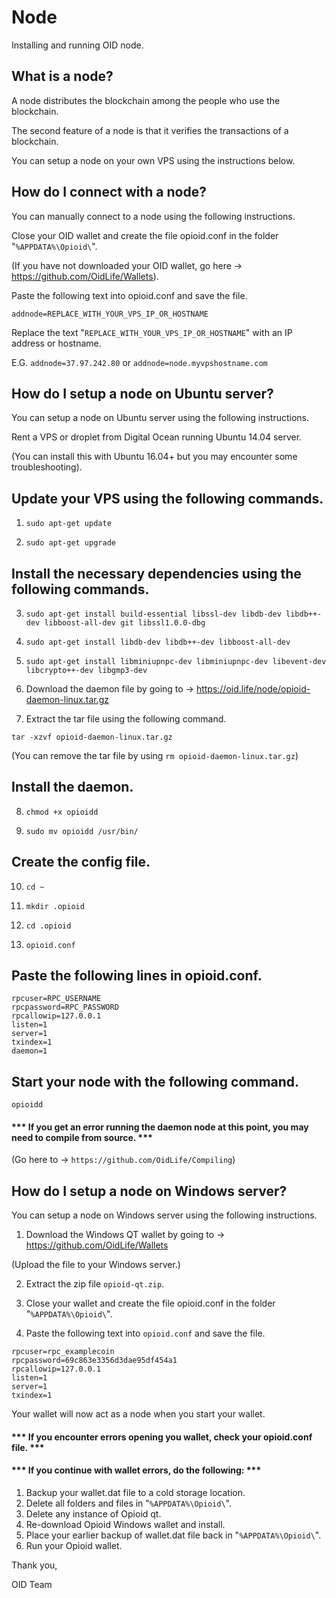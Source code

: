 # Node
Installing and running OID node.

## What is a node?
A node distributes the blockchain among the people who use the blockchain. 

The second feature of a node is that it verifies the transactions of a blockchain.

You can setup a node on your own VPS using the instructions below.

## How do I connect with a node?
You can manually connect to a node using the following instructions.

Close your OID wallet and create the file opioid.conf in the folder "```%APPDATA%\Opioid\```".

(If you have not downloaded your OID wallet, go here -> https://github.com/OidLife/Wallets). 

Paste the following text into opioid.conf and save the file.

```addnode=REPLACE_WITH_YOUR_VPS_IP_OR_HOSTNAME```

Replace the text "`REPLACE_WITH_YOUR_VPS_IP_OR_HOSTNAME`" with an IP address or hostname. 

E.G. ```addnode=37.97.242.80``` or ```addnode=node.myvpshostname.com```

## How do I setup a node on Ubuntu server?
You can setup a node on Ubuntu server using the following instructions.

Rent a VPS or droplet from Digital Ocean running Ubuntu 14.04 server.

(You can install this with Ubuntu 16.04+ but you may encounter some troubleshooting).

## Update your VPS using the following commands.

1) ```sudo apt-get update```

2) ```sudo apt-get upgrade```

## Install the necessary dependencies using the following commands.

3) ```sudo apt-get install build-essential libssl-dev libdb-dev libdb++-dev libboost-all-dev git libssl1.0.0-dbg```

4) ```sudo apt-get install libdb-dev libdb++-dev libboost-all-dev```

5) ```sudo apt-get install libminiupnpc-dev libminiupnpc-dev libevent-dev libcrypto++-dev libgmp3-dev```

6) Download the daemon file by going to -> https://oid.life/node/opioid-daemon-linux.tar.gz

7) Extract the tar file using the following command.

```tar -xzvf opioid-daemon-linux.tar.gz```

(You can remove the tar file by using ```rm opioid-daemon-linux.tar.gz```)

## Install the daemon.

8) ```chmod +x opioidd```

9) ```sudo mv opioidd /usr/bin/```

## Create the config file.

10) ```cd ~```

11) ```mkdir .opioid```

12) ```cd .opioid```

13) ```opioid.conf```

## Paste the following lines in opioid.conf.

```
rpcuser=RPC_USERNAME
rpcpassword=RPC_PASSWORD
rpcallowip=127.0.0.1
listen=1
server=1
txindex=1
daemon=1
```

## Start your node with the following command.

```opioidd```

#### *** If you get an error running the daemon node at this point, you may need to compile from source. ***

(Go here to -> ```https://github.com/OidLife/Compiling```)

## How do I setup a node on Windows server?

You can setup a node on Windows server using the following instructions.

1) Download the Windows QT wallet by going to -> https://github.com/OidLife/Wallets

(Upload the file to your Windows server.)

2) Extract the zip file ```opioid-qt.zip```.

3) Close your wallet and create the file opioid.conf in the folder "```%APPDATA%\Opioid\```".

4) Paste the following text into ```opioid.conf``` and save the file.

```
rpcuser=rpc_examplecoin
rpcpassword=69c863e3356d3dae95df454a1
rpcallowip=127.0.0.1
listen=1
server=1
txindex=1
```
Your wallet will now act as a node when you start your wallet.

#### *** If you encounter errors opening you wallet, check your opioid.conf file. ***

#### *** If you continue with wallet errors, do the following: ***

1) Backup your wallet.dat file to a cold storage location. 
2) Delete all folders and files in "```%APPDATA%\Opioid\```".
3) Delete any instance of Opioid qt. 
4) Re-download Opioid Windows wallet and install. 
5) Place your earlier backup of wallet.dat file back in "```%APPDATA%\Opioid\```".
6) Run your Opioid wallet. 


Thank you,

OID Team











